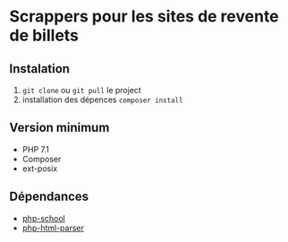 # Scrappers pour les sites de revente de billets

## Instalation 

1. `git clone` ou `git pull` le project
2.  installation des dépences `composer install`

## Version minimum
 * PHP 7.1
 * Composer
 * ext-posix

## Dépendances

 - [php-school](https://github.com/php-school/)
 - [php-html-parser](https://github.com/paquettg/php-html-parser)
